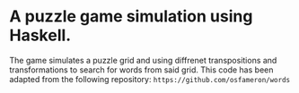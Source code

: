 # A puzzle game simulation using Haskell. 

The game simulates a puzzle grid and using diffrenet transpositions and transformations to search for words from said grid.
This code has been adapted from the following repository:
`https://github.com/osfameron/words`
